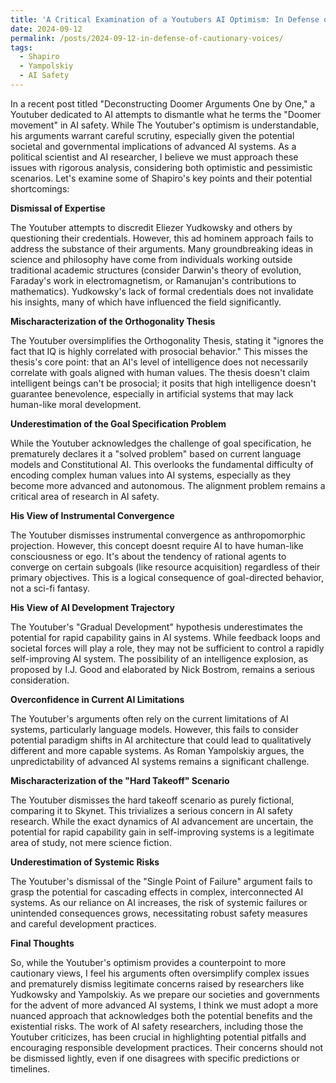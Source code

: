 ```yaml
---
title: 'A Critical Examination of a Youtubers AI Optimism: In Defense of Cautionary Voices'
date: 2024-09-12
permalink: /posts/2024-09-12-in-defense-of-cautionary-voices/
tags:
  - Shapiro
  - Yampolskiy
  - AI Safety
---
```


In a recent post titled "Deconstructing Doomer Arguments One by One," a Youtuber dedicated to AI attempts to dismantle what he terms the "Doomer movement" in AI safety. While The Youtuber's optimism is understandable, his arguments warrant careful scrutiny, especially given the potential societal and governmental implications of advanced AI systems.
As a political scientist and AI researcher, I believe we must approach these issues with rigorous analysis, considering both optimistic and pessimistic scenarios. Let's examine some of Shapiro's key points and their potential shortcomings:

**Dismissal of Expertise**

The Youtuber attempts to discredit Eliezer Yudkowsky and others by questioning their credentials. However, this ad hominem approach fails to address the substance of their arguments. Many groundbreaking ideas in science and philosophy have come from individuals working outside traditional academic structures (consider Darwin's theory of evolution, Faraday's work in electromagnetism, or Ramanujan's contributions to mathematics). Yudkowsky's lack of formal credentials does not invalidate his insights, many of which have influenced the field significantly.

**Mischaracterization of the Orthogonality Thesis**

The Youtuber oversimplifies the Orthogonality Thesis, stating it "ignores the fact that IQ is highly correlated with prosocial behavior." This misses the thesis's core point: that an AI's level of intelligence does not necessarily correlate with goals aligned with human values. The thesis doesn't claim intelligent beings can't be prosocial; it posits that high intelligence doesn't guarantee benevolence, especially in artificial systems that may lack human-like moral development.

**Underestimation of the Goal Specification Problem**

While the Youtuber acknowledges the challenge of goal specification, he prematurely declares it a "solved problem" based on current language models and Constitutional AI. This overlooks the fundamental difficulty of encoding complex human values into AI systems, especially as they become more advanced and autonomous. The alignment problem remains a critical area of research in AI safety.

**His View of Instrumental Convergence**

The Youtuber dismisses instrumental convergence as anthropomorphic projection. However, this concept doesnt require AI to have human-like consciousness or ego. It's about the tendency of rational agents to converge on certain subgoals (like resource acquisition) regardless of their primary objectives. This is a logical consequence of goal-directed behavior, not a sci-fi fantasy.

**His View of AI Development Trajectory**

The Youtuber's "Gradual Development" hypothesis underestimates the potential for rapid capability gains in AI systems. While feedback loops and societal forces will play a role, they may not be sufficient to control a rapidly self-improving AI system. The possibility of an intelligence explosion, as proposed by I.J. Good and elaborated by Nick Bostrom, remains a serious consideration.

**Overconfidence in Current AI Limitations**

The Youtuber's arguments often rely on the current limitations of AI systems, particularly language models. However, this fails to consider potential paradigm shifts in AI architecture that could lead to qualitatively different and more capable systems. As Roman Yampolskiy argues, the unpredictability of advanced AI systems remains a significant challenge.

**Mischaracterization of the "Hard Takeoff" Scenario**

The Youtuber dismisses the hard takeoff scenario as purely fictional, comparing it to Skynet. This trivializes a serious concern in AI safety research. While the exact dynamics of AI advancement are uncertain, the potential for rapid capability gain in self-improving systems is a legitimate area of study, not mere science fiction.

**Underestimation of Systemic Risks**

The Youtuber's dismissal of the "Single Point of Failure" argument fails to grasp the potential for cascading effects in complex, interconnected AI systems. As our reliance on AI increases, the risk of systemic failures or unintended consequences grows, necessitating robust safety measures and careful development practices.

**Final Thoughts**

So, while the Youtuber's optimism provides a counterpoint to more cautionary views, I feel his arguments often oversimplify complex issues and prematurely dismiss legitimate concerns raised by researchers like Yudkowsky and Yampolskiy. As we prepare our societies and governments for the advent of more advanced AI systems, I think we must adopt a more nuanced approach that acknowledges both the potential benefits and the existential risks.
The work of AI safety researchers, including those the Youtuber criticizes, has been crucial in highlighting potential pitfalls and encouraging responsible development practices. Their concerns should not be dismissed lightly, even if one disagrees with specific predictions or timelines.

